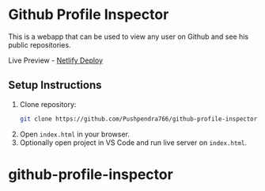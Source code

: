 # Github Profile Inspector

This is a webapp that can be used to view any user on Github and see his public repositories.

Live Preview - [Netlify Deploy](https://fyle766.netlify.app/)

## Setup Instructions

1.  Clone repository:
    ```bash
    git clone https://github.com/Pushpendra766/github-profile-inspector.git
    ```
2.  Open `index.html` in your browser.
3.  Optionally open project in VS Code and run live server on `index.html`.
# github-profile-inspector

